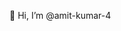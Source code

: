 👋 Hi, I’m @amit-kumar-4

<!---
amit-kumar-4/amit-kumar-4 is a ✨ special ✨ repository because its `README.md` (this file) appears on your GitHub profile.
You can click the Preview link to take a look at your changes.
--->
